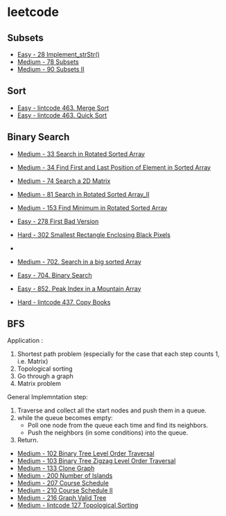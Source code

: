 # leetcode

## Subsets
- [Easy - 28 Implement_strStr()](https://github.com/Wanchunwei/leetcode/blob/master/notes/Implement_strStr().md)
- [Medium - 78 Subsets](https://github.com/Wanchunwei/leetcode/blob/master/notes/Subsets.md)
- [Medium - 90 Subsets II](https://github.com/Wanchunwei/leetcode/blob/master/notes/Subsets_II.md)

## Sort
- [Easy - lintcode 463. Merge Sort](https://github.com/Wanchunwei/leetcode/blob/master/notes/Merge_Sort.md)
- [Easy - lintcode 463. Quick Sort](https://github.com/Wanchunwei/leetcode/blob/master/notes/Quick_Sort.md)

## Binary Search
- [Medium - 33 Search in Rotated Sorted Array](https://github.com/Wanchunwei/leetcode/blob/master/notes/Search_in_Rotated_Sorted_Array.md)

- [Medium - 34 Find First and Last Position of Element in Sorted Array](https://github.com/Wanchunwei/leetcode/blob/master/notes/Find_First_and_Last_Position_Of_Element.md)

- [Medium - 74 Search a 2D Matrix](https://github.com/Wanchunwei/leetcode/blob/master/notes/Search_a_2D_Matrix.md)

- [Medium - 81 Search in Rotated Sorted Array_II](https://github.com/Wanchunwei/leetcode/blob/master/notes/Search_in_Rotated_Sorted_Array_II.md)

- [Medium - 153 Find Minimum in Rotated Sorted Array](https://github.com/Wanchunwei/leetcode/blob/master/notes/Find_Minimum_in_Rotated_Sorted_Array.md)

- [Easy - 278 First Bad Version](https://github.com/Wanchunwei/leetcode/blob/master/notes/First_Bad_Version.md)

- [Hard - 302 Smallest Rectangle Enclosing Black Pixels](https://github.com/Wanchunwei/leetcode/blob/master/notes/Smallest_Rectangle_Enclosing_Black_Pixels.md)

- [Medium - 658 Find K Closest Elements]: https://github.com/Wanchunwei/leetcode/blob/master/notes/Search_In_a_Big_Sorted_Array.md	"asdcasc"

- [Medium - 702. Search in a big sorted Array](https://github.com/Wanchunwei/leetcode/blob/master/notes/Search_In_a_Big_Sorted_Array.md)

- [Easy - 704. Binary Search](https://github.com/Wanchunwei/leetcode/blob/master/notes/Binary_Search.md)

- [Easy - 852. Peak Index in a Mountain Array](https://github.com/Wanchunwei/leetcode/blob/master/notes/Peak_Index_in_a_Mountain_Array.md)

- [Hard - lintcode 437. Copy Books ](https://github.com/Wanchunwei/leetcode/blob/master/notes/Copy_Books.md)

## BFS 
Application :

1. Shortest path problem (especially for the case that each step counts 1, i.e. Matrix)
2. Topological sorting 
3. Go through a graph
4. Matrix problem

General Implemntation step:
1. Traverse and collect all the start nodes and push them in a queue. 
2. while the queue becomes empty:
   * Poll one node from the queue each time and find its neighbors.
   * Push the neighbors (in some conditions) into the queue.
3. Return.  

- [Medium - 102 Binary Tree Level Order Traversal](https://github.com/Wanchunwei/leetcode/blob/master/notes/Binary_Tree_Level_Order_Traversal.md)
- [Medium - 103 Binary Tree Zigzag Level Order Traversal](https://github.com/Wanchunwei/leetcode/blob/master/notes/Binary_Tree_Zigzag_Level_Order_Traversal.md)
- [Medium - 133 Clone Graph](https://github.com/Wanchunwei/leetcode/blob/master/notes/Clone_Graph.md)
- [Medium - 200 Number of Islands](https://github.com/Wanchunwei/leetcode/blob/master/notes/Numbers_Of_Islands.md)
- [Medium - 207 Course Schedule](https://github.com/Wanchunwei/leetcode/blob/master/notes/Course_Schedule.md)
- [Medium - 210 Course Schedule II](https://github.com/Wanchunwei/leetcode/blob/master/notes/Course_Schedule_II.md)
- [Medium - 216 Graph Valid Tree](https://github.com/Wanchunwei/leetcode/blob/master/notes/Graph_Valid_Tree.md)
- [Medium - lintcode 127 Topological Sorting](https://github.com/Wanchunwei/leetcode/blob/master/notes/Topological_Sort.md)

